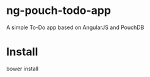 ng-pouch-todo-app
=================

A simple To-Do app based on AngularJS and PouchDB

# Install

bower install

